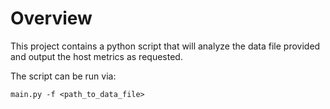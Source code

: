 # Overview
This project contains a python script that will analyze the data file provided
and output the host metrics as requested.

The script can be run via:

```
main.py -f <path_to_data_file>
```
